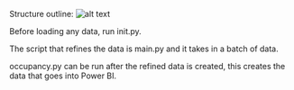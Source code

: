Structure outline:
![alt text](https://github.com/ccmfb/wifi-tracking2/blob/main/images/structure_outline.png?raw=true)


Before loading any data, run init.py.

The script that refines the data is main.py and it takes in a batch of data.

occupancy.py can be run after the refined data is created, this creates the data that goes into Power BI.
